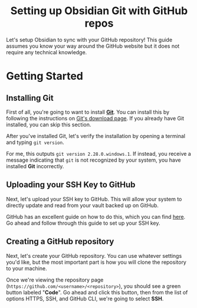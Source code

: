 <center><h1>Setting up Obsidian Git with GitHub repos</h1></center>


Let's setup Obsidian to sync with your GitHub repository! This guide assumes you know your way around the GitHub website but it does not require any technical knowledge.

# Getting Started
## Installing Git
First of all, you're going to want to install [**Git**](https://git-scm.com/). You can install this by following the instructions on [Git's download page](https://git-scm.com/downloads).  If you already have Git installed, you can skip this section.

After you've installed Git, let's verify the installation by opening a terminal and typing `git version`.

For me, this outputs `git version 2.28.0.windows.1`. If instead, you receive a message indicating that `git` is not recognized by your system, you have installed **Git** incorrectly.

## Uploading your SSH Key to GitHub
Next, let's upload your SSH key to GitHub. This will allow your system to directly update and read from your vault backed up on GitHub.

GitHub has an excellent guide on how to do this, which you can find [here](https://docs.github.com/en/authentication/connecting-to-github-with-ssh/checking-for-existing-ssh-keys). Go ahead and follow through this guide to set up your SSH key.

## Creating a GitHub repository
Next, let's create your GitHub repository. You can use whatever settings you'd like, but the most important part is how you will clone the repository to your machine.

Once we're viewing the repository page (`https://github.com/<username>/<repository>`), you should see a green button labeled "**Code**". Go ahead and click this button, then from the list of options HTTPS, SSH, and GitHub CLI, we're going to select **SSH**.

